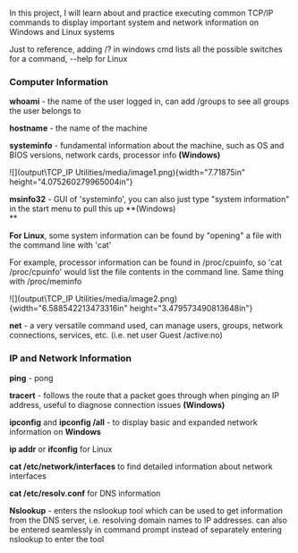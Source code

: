 In this project, I will learn about and practice executing common TCP/IP
commands to display important system and network information on Windows
and Linux systems

Just to reference, adding /? in windows cmd lists all the possible
switches for a command, \--help for Linux

### Computer Information

**whoami** - the name of the user logged in, can add /groups to see all
groups the user belongs to

**hostname** - the name of the machine

**systeminfo** - fundamental information about the machine, such as OS
and BIOS versions, network cards, processor info **(Windows)**

![](output\TCP_IP Utilities/media/image1.png){width="7.71875in"
height="4.075260279965004in"}

**msinfo32** - GUI of 'systeminfo', you can also just type "system
information" in the start menu to pull this up **(Windows)\
**

**For Linux**, some system information can be found by "opening" a file
with the command line with 'cat'

For example, processor information can be found in /proc/cpuinfo, so
'cat /proc/cpuinfo' would list the file contents in the command line.
Same thing with /proc/meminfo

![](output\TCP_IP Utilities/media/image2.png){width="6.588542213473316in"
height="3.479573490813648in"}

**net** - a very versatile command used, can manage users, groups,
network connections, services, etc. (i.e. net user Guest /active:no)

### IP and Network Information

**ping** - pong

**tracert** - follows the route that a packet goes through when pinging
an IP address, useful to diagnose connection issues **(Windows)**

**ipconfig** and **ipconfig /all** - to display basic and expanded
network information on **Windows**

**ip addr** or **ifconfig** for Linux

**cat /etc/network/interfaces** to find detailed information about
network interfaces

**cat /etc/resolv.conf** for DNS information

**Nslookup** - enters the nslookup tool which can be used to get
information from the DNS server, i.e. resolving domain names to IP
addresses. can also be entered seamlessly in command prompt instead of
separately entering nslookup to enter the tool

### 
